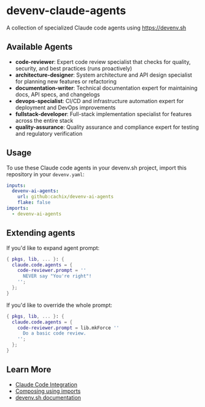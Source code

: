 # devenv-claude-agents

A collection of specialized Claude code agents using https://devenv.sh


## Available Agents

- **code-reviewer**: Expert code review specialist that checks for quality, security, and best practices (runs proactively)
- **architecture-designer**: System architecture and API design specialist for planning new features or refactoring
- **documentation-writer**: Technical documentation expert for maintaining docs, API specs, and changelogs
- **devops-specialist**: CI/CD and infrastructure automation expert for deployment and DevOps improvements
- **fullstack-developer**: Full-stack implementation specialist for features across the entire stack
- **quality-assurance**: Quality assurance and compliance expert for testing and regulatory verification

## Usage

To use these Claude code agents in your devenv.sh project, import this repository in your `devenv.yaml`:

```yaml title="devenv.yaml"
inputs:
  devenv-ai-agents:
    url: github:cachix/devenv-ai-agents
    flake: false
imports:
  - devenv-ai-agents
```

## Extending agents

If you'd like to expand agent prompt:


```nix
{ pkgs, lib, ... }: {
  claude.code.agents = {
    code-reviewer.prompt = ''
      NEVER say "You're right"!
    '';
  };
}
```

If you'd like to override the whole prompt:

```nix
{ pkgs, lib, ... }: {
  claude.code.agents = {
    code-reviewer.prompt = lib.mkForce ''
      Do a basic code review.
    '';
  };
}
```

## Learn More

- [Claude Code Integration](https://devenv.sh/integrations/claude-code/)
- [Composing using imports](https://devenv.sh/composing-using-imports/)
- [devenv.sh documentation](https://devenv.sh)
